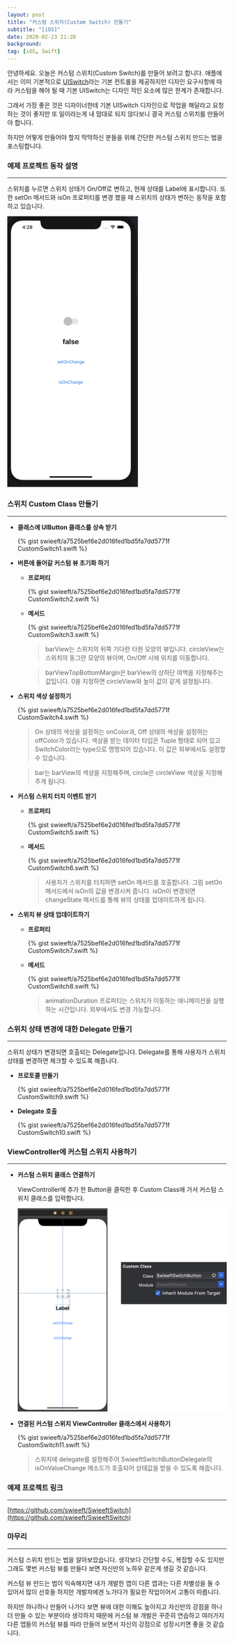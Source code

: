 ```yaml
---
layout: post
title: "커스텀 스위치(Custom Switch) 만들기"
subtitle: "[iOS]"
date: 2020-02-23 21:20
background: 
tag: [iOS, Swift]
---
```


안녕하세요. 오늘은 커스텀 스위치(Custom Switch)를 만들어 보려고 합니다. 애플에서는 이미 기본적으로 [UISwitch](https://developer.apple.com/documentation/uikit/uiswitch)라는 기본 컨트롤을 제공하지만 디자인 요구사항에 따라 커스텀을 해야 될 때 기본 UISwitch는 디자인 적인 요소에 많은 한계가 존재합니다. 

그래서 가장 좋은 것은 디자이너한테 기본 UISwitch 디자인으로 작업을 해달라고 요청하는 것이 좋지만 또 일이라는게 내 맘대로 되지 않다보니 결국 커스텀 스위치를 만들어야 합니다.

하지만 어떻게 만들어야 할지 막막하신 분들을 위해 간단한 커스텀 스위치 만드는 법을 포스팅합니다.

### 예제 프로젝트 동작 설명

---

스위치를 누르면 스위치 상태가 On/Off로 변하고, 현재 상태를 Label에 표시합니다. 또한 setOn 메서드와 isOn 프로퍼티를 변경 했을 때 스위치의 상태가 변하는 동작을 포함하고 있습니다.
  
  ![swieeftSwitch.gif](https://raw.githubusercontent.com/swieeft/SwieeftSwitch/master/Resource/swieeftSwitch.gif)

### 스위치 Custom Class 만들기

---

- **클래스에 UIButton 클래스를 상속 받기**

  <p>{% gist swieeft/a7525bef6e2d016fed1bd5fa7dd5771f CustomSwitch1.swift %}</p>

- **버튼에 들어갈 커스텀 뷰 초기화 하기**
  
  - **프로퍼티**

    <p>{% gist swieeft/a7525bef6e2d016fed1bd5fa7dd5771f CustomSwitch2.swift %}</p>

  - **메서드**

    <p>{% gist swieeft/a7525bef6e2d016fed1bd5fa7dd5771f CustomSwitch3.swift %}</p>

    > barView는 스위치의 뒤쪽 기다란 타원 모양의 뷰입니다. circleView는 스위치의 동그란 모양의 뷰이며, On/Off 시에 위치를 이동합니다.

    > barViewTopBottomMargin은 barView의 상하단 여백을 지정해주는 값입니다. 0을 지정하면 circleView와 높이 값이 같게 설정됩니다.

- **스위치 색상 설정하기**

  <p> {% gist swieeft/a7525bef6e2d016fed1bd5fa7dd5771f CustomSwitch4.swift %} </p>

  > On 상태의 색상을 설정하는 onColor과, Off 상태의 색상을 설정하는 offColor가 있습니다. 색상을 받는 데이터 타입은 Tuple 형태로 되어 있고 SwitchColor라는 type으로 명명되어 있습니다. 이 값은 외부에서도 설정할 수 있습니다.

  > bar는 barView의 색상을 지정해주며, circle은 circleView 색상을 지정해주게 됩니다.

- **커스텀 스위치 터치 이벤트 받기**

  - **프로퍼티**
  
    <p> {% gist swieeft/a7525bef6e2d016fed1bd5fa7dd5771f CustomSwitch5.swift %} </p>

  - **메서드**

    <p> {% gist swieeft/a7525bef6e2d016fed1bd5fa7dd5771f CustomSwitch6.swift %} </p>

    > 사용자가 스위치를 터치하면 setOn 메서드를 호출합니다. 그럼 setOn 메서드에서 isOn의 값을 변경시켜 줍니다.
      isOn이 변경되면 changeState 메서드를 통해 뷰의 상태를 업데이트하게 됩니다.

- **스위치 뷰 상태 업데이트하기**
    
  - **프로퍼티**

    <p> {% gist swieeft/a7525bef6e2d016fed1bd5fa7dd5771f CustomSwitch7.swift %} </p>

  - **메서드**

    <p> {% gist swieeft/a7525bef6e2d016fed1bd5fa7dd5771f CustomSwitch8.swift %} </p>

    > animationDuration 프로퍼티는 스위치가 이동하는 애니메이션을 실행하는 시간입니다. 외부에서도 변경 가능합니다.

### 스위치 상태 변경에 대한 Delegate 만들기

---

스위치 상태가 변경되면 호출되는 Delegate입니다. Delegate를 통해 사용자가 스위치 상태를 변경하면 체크할 수 있도록 해줍니다.

- **프로토콜 만들기**

  <p> {% gist swieeft/a7525bef6e2d016fed1bd5fa7dd5771f CustomSwitch9.swift %} </p>

- **Delegate 호출**

  <p> {% gist swieeft/a7525bef6e2d016fed1bd5fa7dd5771f CustomSwitch10.swift %} </p>

### ViewController에 커스텀 스위치 사용하기

---

- **커스텀 스위치 클래스 연결하기**

  ViewController에 추가 한 Button을 클릭한 후 Custom Class에 가서 커스텀 스위치 클래스를 입력합니다.

  ![customSwitch.png](/assets/images/posts/2020-02-23/customSwitch.png)

- **연결된 커스텀 스위치 ViewController 클래스에서 사용하기**

  <p> {% gist swieeft/a7525bef6e2d016fed1bd5fa7dd5771f CustomSwitch11.swift %} </p>

  > 스위치에 delegate를 설정해주어 SwieeftSwitchButtonDelegate의 isOnValueChange 메소드가 호출되어 상태값을 받을 수 있도록 해줍니다.

### 예제 프로젝트 링크

---

[https://github.com/swieeft/SwieeftSwitch](https://github.com/swieeft/SwieeftSwitch)

### 마무리

---

커스텀 스위치 만드는 법을 알아보았습니다. 생각보다 간단할 수도, 복잡할 수도 있지만 그래도 몇번 커스텀 뷰를 만들다 보면 자신만의 노하우 같은게 생길 것 같습니다.

커스텀 뷰 만드는 법이 익숙해지면 내가 개발한 앱이 다른 앱과는 다른 차별성을 둘 수 있어서 많이 선호들 하지만 개발자에겐 노가다가 필요한 작업이어서 고통이 따릅니다.

하지만 하나하나 만들어 나가다 보면 뷰에 대한 이해도 높아지고 자신만의 강점을 하나 더 만들 수 있는 부분이라 생각하지 때문에 커스텀 뷰 개발은 꾸준히 연습하고 여러가지 다른 앱들의 커스텀 뷰를 따라 만들어 보면서 자신의 강점으로 성장시키면 좋을 것 같습니다.
